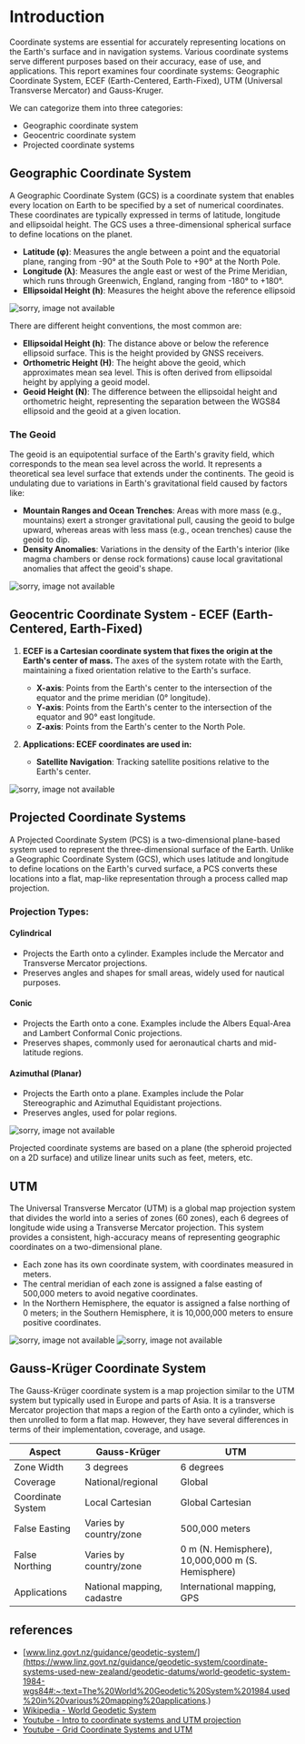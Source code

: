 # Introduction

Coordinate systems are essential for accurately representing locations on the Earth's surface and in navigation systems. Various coordinate systems serve different purposes based on their accuracy, ease of use, and applications. This report examines four coordinate systems: Geographic Coordinate System, ECEF (Earth-Centered, Earth-Fixed), UTM (Universal Transverse Mercator) and Gauss-Kruger.

We can categorize them into three categories:

- Geographic coordinate system
- Geocentric coordinate system
- Projected coordinate systems

## Geographic Coordinate System
A Geographic Coordinate System (GCS) is a coordinate system that enables every location on Earth to be specified by a set of numerical coordinates. These coordinates are typically expressed in terms of latitude, longitude and ellipsoidal height. The GCS uses a three-dimensional spherical surface to define locations on the planet.

- **Latitude (φ)**: Measures the angle between a point and the equatorial plane, ranging from -90° at the South Pole to +90° at the North Pole.
- **Longitude (λ)**: Measures the angle east or west of the Prime Meridian, which runs through Greenwich, England, ranging from -180° to +180°.
- **Ellipsoidal Height (h)**: Measures the height above the reference ellipsoid

![sorry, image not available](../assets/Geographic-coordinate-system.png "geographic coordinates latitude and longitude")

There are different height conventions, the most common are:

- **Ellipsoidal Height (h)**: The distance above or below the reference ellipsoid surface. This is the height provided by GNSS receivers.
- **Orthometric Height (H)**: The height above the geoid, which approximates mean sea level. This is often derived from ellipsoidal height by applying a geoid model.
- **Geoid Height (N)**: The difference between the ellipsoidal height and orthometric height, representing the separation between the WGS84 ellipsoid and the geoid at a given location.

### The Geoid
The geoid is an equipotential surface of the Earth's gravity field, which corresponds to the mean sea level across the world. It represents a theoretical sea level surface that extends under the continents. The geoid is undulating due to variations in Earth's gravitational field caused by factors like:

- **Mountain Ranges and Ocean Trenches**: Areas with more mass (e.g., mountains) exert a stronger gravitational pull, causing the geoid to bulge upward, whereas areas with less mass (e.g., ocean trenches) cause the geoid to dip.
- **Density Anomalies**: Variations in the density of the Earth's interior (like magma chambers or dense rock formations) cause local gravitational anomalies that affect the geoid's shape.

![sorry, image not available](../assets/Elevation-above-surface-of-ellipsoid.png "ellipsoid and its position")

## Geocentric Coordinate System - ECEF (Earth-Centered, Earth-Fixed)

1. **ECEF is a Cartesian coordinate system that fixes the origin at the Earth's center of mass.** The axes of the system rotate with the Earth, maintaining a fixed orientation relative to the Earth's surface.
   - **X-axis**: Points from the Earth's center to the intersection of the equator and the prime meridian (0° longitude).
   - **Y-axis**: Points from the Earth's center to the intersection of the equator and 90° east longitude.
   - **Z-axis**: Points from the Earth's center to the North Pole.

2. **Applications: ECEF coordinates are used in:**
   - **Satellite Navigation**: Tracking satellite positions relative to the Earth's center.

![sorry, image not available](../assets/Ecef_coordinates.png "Earth-Centered Earth-Fixed Coordinates")

## Projected Coordinate Systems
A Projected Coordinate System (PCS) is a two-dimensional plane-based system used to represent the three-dimensional surface of the Earth. Unlike a Geographic Coordinate System (GCS), which uses latitude and longitude to define locations on the Earth's curved surface, a PCS converts these locations into a flat, map-like representation through a process called map projection.

### Projection Types:

#### Cylindrical
- Projects the Earth onto a cylinder. Examples include the Mercator and Transverse Mercator projections.
- Preserves angles and shapes for small areas, widely used for nautical purposes.

#### Conic
- Projects the Earth onto a cone. Examples include the Albers Equal-Area and Lambert Conformal Conic projections.
- Preserves shapes, commonly used for aeronautical charts and mid-latitude regions.

#### Azimuthal (Planar)
- Projects the Earth onto a plane. Examples include the Polar Stereographic and Azimuthal Equidistant projections.
- Preserves angles, used for polar regions.

![sorry, image not available](../assets/Projection-Types.jpg "Projection Types")

Projected coordinate systems are based on a plane (the spheroid projected on a 2D surface) and utilize linear units such as feet, meters, etc.

## UTM
The Universal Transverse Mercator (UTM) is a global map projection system that divides the world into a series of zones (60 zones), each 6 degrees of longitude wide using a Transverse Mercator projection. This system provides a consistent, high-accuracy means of representing geographic coordinates on a two-dimensional plane.

- Each zone has its own coordinate system, with coordinates measured in meters.
- The central meridian of each zone is assigned a false easting of 500,000 meters to avoid negative coordinates.
- In the Northern Hemisphere, the equator is assigned a false northing of 0 meters; in the Southern Hemisphere, it is 10,000,000 meters to ensure positive coordinates.

![sorry, image not available](../assets/UTM-01.png "UTM projection")
![sorry, image not available](../assets/UTM-02.png "UTM Zones")

## Gauss-Krüger Coordinate System
The Gauss-Krüger coordinate system is a map projection similar to the UTM system but typically used in Europe and parts of Asia. It is a transverse Mercator projection that maps a region of the Earth onto a cylinder, which is then unrolled to form a flat map. However, they have several differences in terms of their implementation, coverage, and usage.


| Aspect              | Gauss-Krüger                  | UTM                                      |
|---------------------|-------------------------------|------------------------------------------|
| Zone Width          | 3 degrees                     | 6 degrees                                |
| Coverage            | National/regional             | Global                                   |
| Coordinate System   | Local Cartesian               | Global Cartesian                         |
| False Easting       | Varies by country/zone        | 500,000 meters                           |
| False Northing      | Varies by country/zone        | 0 m (N. Hemisphere), 10,000,000 m (S. Hemisphere) |
| Applications        | National mapping, cadastre    | International mapping, GPS               |

## references
- [www.linz.govt.nz/guidance/geodetic-system/](https://www.linz.govt.nz/guidance/geodetic-system/coordinate-systems-used-new-zealand/geodetic-datums/world-geodetic-system-1984-wgs84#:~:text=The%20World%20Geodetic%20System%201984,used%20in%20various%20mapping%20applications.)
- [Wikipedia - World Geodetic System](https://en.wikipedia.org/wiki/World_Geodetic_System#WGS_84)
- [Youtube - Intro to coordinate systems and UTM projection](https://www.youtube.com/watch?v=HnWNhyxyUHg&list=LL&index=5&t=699s&ab_channel=MiddleburyRemoteSensing)
- [Youtube - Grid Coordinate Systems and UTM](https://www.youtube.com/watch?v=Q7hWZQTAkRo&list=LL&index=6&t=532s&ab_channel=ArnaldoGagulaYT)
